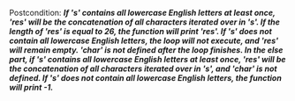 Postcondition: ***If 's' contains all lowercase English letters at least once, 'res' will be the concatenation of all characters iterated over in 's'. If the length of 'res' is equal to 26, the function will print 'res'. If 's' does not contain all lowercase English letters, the loop will not execute, and 'res' will remain empty. 'char' is not defined after the loop finishes. In the else part, if 's' contains all lowercase English letters at least once, 'res' will be the concatenation of all characters iterated over in 's', and 'char' is not defined. If 's' does not contain all lowercase English letters, the function will print -1.***